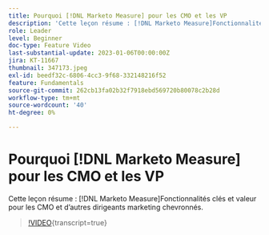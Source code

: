 ```yaml
---
title: Pourquoi [!DNL Marketo Measure] pour les CMO et les VP
description: 'Cette leçon résume : [!DNL Marketo Measure]Fonctionnalités clés et valeur pour les CMO et d’autres dirigeants marketing chevronnés.'
role: Leader
level: Beginner
doc-type: Feature Video
last-substantial-update: 2023-01-06T00:00:00Z
jira: KT-11667
thumbnail: 347173.jpeg
exl-id: beedf32c-6806-4cc3-9f68-332148216f52
feature: Fundamentals
source-git-commit: 262cb13fa02b32f7918ebd569720b80078c2b28d
workflow-type: tm+mt
source-wordcount: '40'
ht-degree: 0%

---
```


# Pourquoi [!DNL Marketo Measure] pour les CMO et les VP

Cette leçon résume : [!DNL Marketo Measure]Fonctionnalités clés et valeur pour les CMO et d’autres dirigeants marketing chevronnés.

>[!VIDEO](https://video.tv.adobe.com/v/347173/?learn=on){transcript=true}
